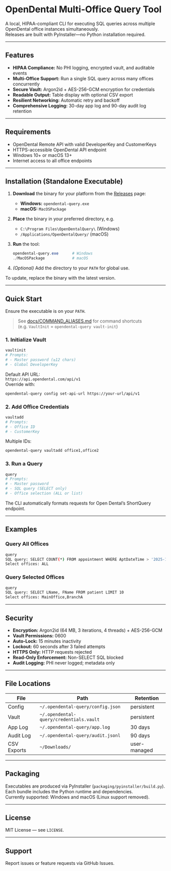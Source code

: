 # OpenDental Multi-Office Query Tool

A local, HIPAA-compliant CLI for executing SQL queries across multiple OpenDental office instances simultaneously.  
Releases are built with PyInstaller—no Python installation required.

---

## Features

- **HIPAA Compliance:** No PHI logging, encrypted vault, and auditable events  
- **Multi-Office Support:** Run a single SQL query across many offices concurrently  
- **Secure Vault:** Argon2id + AES-256-GCM encryption for credentials  
- **Readable Output:** Table display with optional CSV export  
- **Resilient Networking:** Automatic retry and backoff  
- **Comprehensive Logging:** 30-day app log and 90-day audit log retention  

---

## Requirements

- OpenDental Remote API with valid DeveloperKey and CustomerKeys  
- HTTPS-accessible OpenDental API endpoint  
- Windows 10+ or macOS 13+  
- Internet access to all office endpoints  

---

## Installation (Standalone Executable)

1. **Download** the binary for your platform from the [Releases](../../releases) page:  
   - **Windows:** `opendental-query.exe`  
   - **macOS:** `MacOSPackage`  

2. **Place** the binary in your preferred directory, e.g.  
   - `C:\Program Files\OpenDentalQuery\` (Windows)  
   - `/Applications/OpenDentalQuery/` (macOS)  

3. **Run** the tool:

   ```powershell
   opendental-query.exe      # Windows
   ./MacOSPackage            # macOS
   ```

4. *(Optional)* Add the directory to your `PATH` for global use.

To update, replace the binary with the latest version.

---

## Quick Start

Ensure the executable is on your `PATH`.

> See [docs/COMMAND_ALIASES.md](docs/COMMAND_ALIASES.md) for command shortcuts  
> (e.g. `VaultInit` = `opendental-query vault-init`)

### 1. Initialize Vault

```bash
vaultinit
# Prompts:
# - Master password (≥12 chars)
# - Global DeveloperKey
```

Default API URL:  
`https://api.opendental.com/api/v1`  
Override with:

```bash
opendental-query config set-api-url https://your-url/api/v1
```

### 2. Add Office Credentials

```bash
vaultadd
# Prompts:
# - Office ID
# - CustomerKey
```

Multiple IDs:

```bash
opendental-query vaultadd office1,office2
```

### 3. Run a Query

```bash
query
# Prompts:
# - Master password
# - SQL query (SELECT only)
# - Office selection (ALL or list)
```

The CLI automatically formats requests for Open Dental’s ShortQuery endpoint.

---

## Examples

### Query All Offices

```bash
query
SQL query: SELECT COUNT(*) FROM appointment WHERE AptDateTime > '2025-10-01'
Select offices: ALL
```

### Query Selected Offices

```bash
query
SQL query: SELECT LName, FName FROM patient LIMIT 10
Select offices: MainOffice,BranchA
```

---

## Security

- **Encryption:** Argon2id (64 MB, 3 iterations, 4 threads) + AES-256-GCM  
- **Vault Permissions:** 0600  
- **Auto-Lock:** 15 minutes inactivity  
- **Lockout:** 60 seconds after 3 failed attempts  
- **HTTPS Only:** HTTP requests rejected  
- **Read-Only Enforcement:** Non-SELECT SQL blocked  
- **Audit Logging:** PHI never logged; metadata only  

---

## File Locations

| File | Path | Retention |
|------|------|------------|
| Config | `~/.opendental-query/config.json` | persistent |
| Vault | `~/.opendental-query/credentials.vault` | persistent |
| App Log | `~/.opendental-query/app.log` | 30 days |
| Audit Log | `~/.opendental-query/audit.jsonl` | 90 days |
| CSV Exports | `~/Downloads/` | user-managed |

---

## Packaging

Executables are produced via PyInstaller (`packaging/pyinstaller/build.py`).  
Each bundle includes the Python runtime and dependencies.  
Currently supported: Windows and macOS (Linux support removed).  

---

## License

MIT License — see `LICENSE`.

---

## Support

Report issues or feature requests via GitHub Issues.

